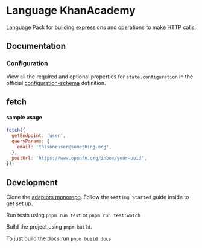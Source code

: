 # Language KhanAcademy

Language Pack for building expressions and operations to make HTTP calls.

## Documentation

### Configuration

View all the required and optional properties for `state.configuration` in the
official
[configuration-schema](https://docs.openfn.org/adaptors/packages/khanacademy-configuration-schema/)
definition.

## fetch

#### sample usage

```js
fetch({
  getEndpoint: 'user',
  queryParams: {
    email: 'thisoneuser@something.org',
  },
  postUrl: 'https://www.openfn.org/inbox/your-uuid',
});
```

## Development

Clone the [adaptors monorepo](https://github.com/OpenFn/adaptors). Follow the
`Getting Started` guide inside to get set up.

Run tests using `pnpm run test` or `pnpm run test:watch`

Build the project using `pnpm build`.

To just build the docs run `pnpm build docs`
